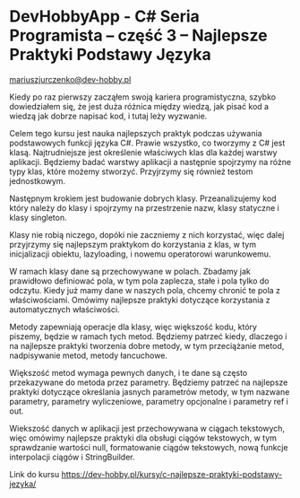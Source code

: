 # DevHobbyApp - C# Seria Programista – część 3 – Najlepsze Praktyki Podstawy Języka 

mariuszjurczenko@dev-hobby.pl

Kiedy po raz pierwszy zacząłem swoją kariera programistyczna, szybko dowiedziałem się, że jest duża różnica między wiedzą, jak pisać kod a wiedzą jak dobrze napisać kod, i tutaj leży wyzwanie.

Celem tego kursu jest nauka najlepszych praktyk podczas używania podstawowych funkcji języka C#.
Prawie wszystko, co tworzymy z C# jest klasą. Najtrudniejsze jest określenie właściwych klas dla każdej warstwy aplikacji.
Będziemy badać warstwy aplikacji a następnie spojrzymy na różne typy klas, które możemy stworzyć. Przyjrzymy się również testom jednostkowym.

Następnym krokiem jest budowanie dobrych klasy. Przeanalizujemy kod który należy do klasy i spojrzymy na przestrzenie nazw, klasy statyczne i klasy singleton.

Klasy nie robią niczego, dopóki nie zaczniemy z nich korzystać, więc dalej przyjrzymy się najlepszym praktykom do korzystania z klas, w tym inicjalizacji obiektu, lazyloading, i nowemu operatorowi warunkowemu.

W ramach klasy dane są przechowywane w polach. Zbadamy jak prawidłowo definiować pola, w tym pola zaplecza, stałe i pola tylko do odczytu. Kiedy już mamy dane w naszych pola, chcemy chronić te pola z właściwościami. Omówimy najlepsze praktyki dotyczące korzystania z automatycznych właściwości.

Metody zapewniają operacje dla klasy, więc większość kodu, który piszemy, będzie w ramach tych metod. Będziemy patrzeć kiedy, dlaczego i na najlepsze praktyki tworzenia dobre metody, w tym przeciążanie metod, nadpisywanie metod, metody łancuchowe.

Większość metod wymaga pewnych danych, i te dane są często przekazywane do metoda przez parametry. Będziemy patrzeć na najlepsze praktyki dotyczące określania jasnych parametrów metody, w tym nazwane parametry, parametry wyliczeniowe, parametry opcjonalne i parametry ref i out.

Wiekszość danych w aplikacji jest przechowywana w ciągach tekstowych, więc omówimy najlepsze praktyki dla obsługi ciągów tekstowych,  w tym sprawdzanie wartości null, formatowanie ciągów tekstowych, nową funkcje interpolacji ciągów i StringBuilder. 

Link do kursu https://dev-hobby.pl/kursy/c-najlepsze-praktyki-podstawy-jezyka/
